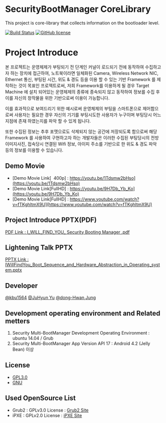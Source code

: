 SecurityBootManager CoreLibrary
===================

This project is core-library that collects information on the bootloader level.

[![Build Status](https://travis-ci.org/IWillFindYou/SecurityBootManager.svg)](https://travis-ci.org/IWillFindYou/SecurityBootManager)
[![GitHub license](https://img.shields.io/badge/license-GPLv3-blue.svg)](https://raw.githubusercontent.com/IWillFindYou/SecurityBootManager/develop/LICENSE)

Project Introduce
===================
본 프로젝트는 운영체제가 부팅되기 전 단계인 커널이 로드되기 전에 동작하여 수집하고자 하는 장치에 접근하여, 노트북이라면 일체화된 Camera, Wireless Network NIC, Ethernet 통신, 부팅된 시간, 위도 & 경도 등을 이용 할 수 있는 기반 Framework 를 제작하는 것이 목표인 프로젝트로써, 저희 Framework를 이용하게 될 경우 Target Machine 에 설치 되어있는 운영체제의 종류에 종속되지 않고 동작하여 정보를 수집 후 이를 자신의 창작물을 위한 기반으로써 이용이 가능합니다.

이를 효과적으로 보여드리기 위한 예시로써 운영체제의 부팅을 스마트폰으로 제어함으로써 사용자는 필요한 경우 자신의 기기를 부팅시도한 사용자가 누구이며 부팅당시 어느 지점에 존재 하였는지를 파악 할 수 있게 됩니다.

또한 수집된 정보는 추후 포맷으로도 삭제되지 않는 공간에 저장되도록 함으로써 해당 Framework 를 사용하여 구현하고자 하는 개발자들은 이러한 수집된 부팅당시의 전방 이미지사진, 접속당시 연결된 Wifi 정보, 아이피 주소를 기반으로 한 위도 & 경도 파악 등의 정보를 이용할 수 있습니다.

## Demo Movie
- [Demo Movie Link[&nbsp;&nbsp;400p] : https://youtu.be/1Tdsmw2bHso](https://youtu.be/1Tdsmw2bHso)
- [Demo Movie Link[FullHD] : https://youtu.be/9H7Db_Yb_Ko](https://youtu.be/9H7Db_Yb_Ko)
- [Demo Movie Link[FullHD] : https://www.youtube.com/watch?v=fTKghltmX9U](https://www.youtube.com/watch?v=fTKghltmX9U)

## Project Introduce PPTX(PDF)
[PDF Link : I_WILL_FIND_YOU_ Security Booting Manager .pdf](https://github.com/IWillFindYou/SecurityBootManager/files/79895/I_WILL_FIND_YOU_.Security.Booting.Manager.pdf)

## Lightening Talk PPTX 
[PPTX Link : IWillFindYou_Boot_Sequence_and_Hardware_Abstraction_in_Operating_system.pptx](https://github.com/IWillFindYou/SecurityBootManager/files/116922/IWillFindYou_Boot_Sequence_and_Hardware_Abstraction_in_Operating_system.pptx)

## Developer
[@kbu1564](https://github.com/kbu1564)
[@JuHyun Yu](https://github.com/formfoxk)
[@dong-Hwan,Jung](https://github.com/tyburn117)
 
## Development operating environment and Related metters
1. Security Multi-BootManager Development Operating Environment : ubuntu 14.04 / Grub
2. Security Multi-BootManager App Version API 17 : Android 4.2 (Jelly Bean) 이상
  
## License
- [GPL3.0](https://github.com/IWillFindYou/SecurityBootManager/blob/develop/LICENSE)
- [GNU](https://www.gnu.org/license/licenses.html)

## Used OpenSource List
- Grub2 : GPLv3.0 License : [Grub2 Site](https://www.gnu.org/software/grub/)
- iPXE : GPLv2.0 License : [iPXE Site](http://ipxe.org/)
